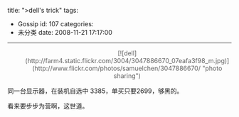 title: ">dell's trick"
tags:
  - Gossip
id: 107
categories:
  - 未分类
date: 2008-11-21 17:17:00
---

><div style="float: left; text-align: center; margin-right: 15px; margin-bottom: 15px;">[![dell](http://farm4.static.flickr.com/3004/3047886670_07eafa3f98_m.jpg)](http://www.flickr.com/photos/samuelchen/3047886670/ "photo sharing")
<span style="margin-top: 0px;font-size:0;" >[dell's trick](http://www.flickr.com/photos/samuelchen/3047886670/),
originally uploaded by [Samuel Chen](http://www.flickr.com/people/samuelchen/).</span></div>同一台显示器，在装机自选中 3385，单买只要2699，够黑的。

看来要步步为营啊，这世道。